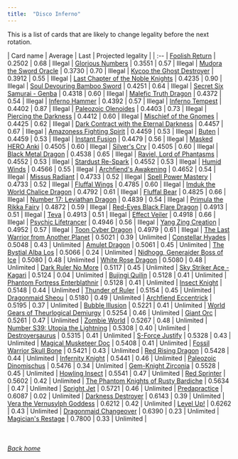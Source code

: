 ```yaml
---
title:  "Disco Inferno"
---
```


This is a list of cards that are likely to change legality before the next rotation.

| Card name | Average | Last | Projected legality |
| :-- |
[Foolish Return](https://db.ygoprodeck.com/card/?search=Foolish%20Return) | 0.2502 | 0.68 | Illegal |
[Glorious Numbers](https://db.ygoprodeck.com/card/?search=Glorious%20Numbers) | 0.3551 | 0.57 | Illegal |
[Mudora the Sword Oracle](https://db.ygoprodeck.com/card/?search=Mudora%20the%20Sword%20Oracle) | 0.3730 | 0.70 | Illegal |
[Kycoo the Ghost Destroyer](https://db.ygoprodeck.com/card/?search=Kycoo%20the%20Ghost%20Destroyer) | 0.3912 | 0.55 | Illegal |
[Last Chapter of the Noble Knights](https://db.ygoprodeck.com/card/?search=Last%20Chapter%20of%20the%20Noble%20Knights) | 0.4235 | 0.90 | Illegal |
[Soul Devouring Bamboo Sword](https://db.ygoprodeck.com/card/?search=Soul%20Devouring%20Bamboo%20Sword) | 0.4251 | 0.64 | Illegal |
[Secret Six Samurai - Genba](https://db.ygoprodeck.com/card/?search=Secret%20Six%20Samurai%20-%20Genba) | 0.4318 | 0.60 | Illegal |
[Malefic Truth Dragon](https://db.ygoprodeck.com/card/?search=Malefic%20Truth%20Dragon) | 0.4372 | 0.54 | Illegal |
[Inferno Hammer](https://db.ygoprodeck.com/card/?search=Inferno%20Hammer) | 0.4392 | 0.57 | Illegal |
[Inferno Tempest](https://db.ygoprodeck.com/card/?search=Inferno%20Tempest) | 0.4402 | 0.87 | Illegal |
[Paleozoic Olenoides](https://db.ygoprodeck.com/card/?search=Paleozoic%20Olenoides) | 0.4403 | 0.73 | Illegal |
[Piercing the Darkness](https://db.ygoprodeck.com/card/?search=Piercing%20the%20Darkness) | 0.4412 | 0.60 | Illegal |
[Mischief of the Gnomes](https://db.ygoprodeck.com/card/?search=Mischief%20of%20the%20Gnomes) | 0.4425 | 0.62 | Illegal |
[Dark Contract with the Eternal Darkness](https://db.ygoprodeck.com/card/?search=Dark%20Contract%20with%20the%20Eternal%20Darkness) | 0.4457 | 0.67 | Illegal |
[Amazoness Fighting Spirit](https://db.ygoprodeck.com/card/?search=Amazoness%20Fighting%20Spirit) | 0.4459 | 0.53 | Illegal |
[Buten](https://db.ygoprodeck.com/card/?search=Buten) | 0.4459 | 0.53 | Illegal |
[Instant Fusion](https://db.ygoprodeck.com/card/?search=Instant%20Fusion) | 0.4479 | 0.56 | Illegal |
[Masked HERO Anki](https://db.ygoprodeck.com/card/?search=Masked%20HERO%20Anki) | 0.4505 | 0.60 | Illegal |
[Silver's Cry](https://db.ygoprodeck.com/card/?search=Silver's%20Cry) | 0.4505 | 0.60 | Illegal |
[Black Metal Dragon](https://db.ygoprodeck.com/card/?search=Black%20Metal%20Dragon) | 0.4538 | 0.65 | Illegal |
[Raviel, Lord of Phantasms](https://db.ygoprodeck.com/card/?search=Raviel,%20Lord%20of%20Phantasms) | 0.4552 | 0.53 | Illegal |
[Stardust Re-Spark](https://db.ygoprodeck.com/card/?search=Stardust%20Re-Spark) | 0.4552 | 0.53 | Illegal |
[Humid Winds](https://db.ygoprodeck.com/card/?search=Humid%20Winds) | 0.4566 | 0.55 | Illegal |
[Archfiend's Awakening](https://db.ygoprodeck.com/card/?search=Archfiend's%20Awakening) | 0.4652 | 0.54 | Illegal |
[Missus Radiant](https://db.ygoprodeck.com/card/?search=Missus%20Radiant) | 0.4733 | 0.52 | Illegal |
[Spell Power Mastery](https://db.ygoprodeck.com/card/?search=Spell%20Power%20Mastery) | 0.4733 | 0.52 | Illegal |
[Fluffal Wings](https://db.ygoprodeck.com/card/?search=Fluffal%20Wings) | 0.4785 | 0.60 | Illegal |
[Imduk the World Chalice Dragon](https://db.ygoprodeck.com/card/?search=Imduk%20the%20World%20Chalice%20Dragon) | 0.4792 | 0.61 | Illegal |
[Fluffal Bear](https://db.ygoprodeck.com/card/?search=Fluffal%20Bear) | 0.4825 | 0.66 | Illegal |
[Number 17: Leviathan Dragon](https://db.ygoprodeck.com/card/?search=Number%2017:%20Leviathan%20Dragon) | 0.4839 | 0.54 | Illegal |
[Primula the Rikka Fairy](https://db.ygoprodeck.com/card/?search=Primula%20the%20Rikka%20Fairy) | 0.4872 | 0.59 | Illegal |
[Red-Eyes Black Flare Dragon](https://db.ygoprodeck.com/card/?search=Red-Eyes%20Black%20Flare%20Dragon) | 0.4913 | 0.51 | Illegal |
[Teva](https://db.ygoprodeck.com/card/?search=Teva) | 0.4913 | 0.51 | Illegal |
[Effect Veiler](https://db.ygoprodeck.com/card/?search=Effect%20Veiler) | 0.4918 | 0.66 | Illegal |
[Psychic Lifetrancer](https://db.ygoprodeck.com/card/?search=Psychic%20Lifetrancer) | 0.4946 | 0.56 | Illegal |
[Yang Zing Creation](https://db.ygoprodeck.com/card/?search=Yang%20Zing%20Creation) | 0.4952 | 0.57 | Illegal |
[Toon Cyber Dragon](https://db.ygoprodeck.com/card/?search=Toon%20Cyber%20Dragon) | 0.4979 | 0.61 | Illegal |
[The Last Warrior from Another Planet](https://db.ygoprodeck.com/card/?search=The%20Last%20Warrior%20from%20Another%20Planet) | 0.5021 | 0.39 | Unlimited |
[Constellar Hyades](https://db.ygoprodeck.com/card/?search=Constellar%20Hyades) | 0.5048 | 0.43 | Unlimited |
[Amulet Dragon](https://db.ygoprodeck.com/card/?search=Amulet%20Dragon) | 0.5061 | 0.45 | Unlimited |
[The Bystial Alba Los](https://db.ygoprodeck.com/card/?search=The%20Bystial%20Alba%20Los) | 0.5066 | 0.24 | Unlimited |
[Nidhogg, Generaider Boss of Ice](https://db.ygoprodeck.com/card/?search=Nidhogg,%20Generaider%20Boss%20of%20Ice) | 0.5080 | 0.48 | Unlimited |
[White Rose Dragon](https://db.ygoprodeck.com/card/?search=White%20Rose%20Dragon) | 0.5080 | 0.48 | Unlimited |
[Dark Ruler No More](https://db.ygoprodeck.com/card/?search=Dark%20Ruler%20No%20More) | 0.5117 | 0.45 | Unlimited |
[Sky Striker Ace - Kagari](https://db.ygoprodeck.com/card/?search=Sky%20Striker%20Ace%20-%20Kagari) | 0.5124 | 0.04 | Unlimited |
[Bujingi Quilin](https://db.ygoprodeck.com/card/?search=Bujingi%20Quilin) | 0.5128 | 0.41 | Unlimited |
[Phantom Fortress Enterblathnir](https://db.ygoprodeck.com/card/?search=Phantom%20Fortress%20Enterblathnir) | 0.5128 | 0.41 | Unlimited |
[Insect Knight](https://db.ygoprodeck.com/card/?search=Insect%20Knight) | 0.5148 | 0.44 | Unlimited |
[Thunder of Ruler](https://db.ygoprodeck.com/card/?search=Thunder%20of%20Ruler) | 0.5154 | 0.45 | Unlimited |
[Dragonmaid Sheou](https://db.ygoprodeck.com/card/?search=Dragonmaid%20Sheou) | 0.5180 | 0.49 | Unlimited |
[Archfiend Eccentrick](https://db.ygoprodeck.com/card/?search=Archfiend%20Eccentrick) | 0.5195 | 0.37 | Unlimited |
[Bubble Illusion](https://db.ygoprodeck.com/card/?search=Bubble%20Illusion) | 0.5221 | 0.41 | Unlimited |
[World Gears of Theurlogical Demiurgy](https://db.ygoprodeck.com/card/?search=World%20Gears%20of%20Theurlogical%20Demiurgy) | 0.5254 | 0.46 | Unlimited |
[Giant Orc](https://db.ygoprodeck.com/card/?search=Giant%20Orc) | 0.5261 | 0.47 | Unlimited |
[Zombie World](https://db.ygoprodeck.com/card/?search=Zombie%20World) | 0.5267 | 0.48 | Unlimited |
[Number S39: Utopia the Lightning](https://db.ygoprodeck.com/card/?search=Number%20S39:%20Utopia%20the%20Lightning) | 0.5308 | 0.40 | Unlimited |
[Destroyersaurus](https://db.ygoprodeck.com/card/?search=Destroyersaurus) | 0.5315 | 0.41 | Unlimited |
[S-Force Justify](https://db.ygoprodeck.com/card/?search=S-Force%20Justify) | 0.5328 | 0.43 | Unlimited |
[Magical Musketeer Doc](https://db.ygoprodeck.com/card/?search=Magical%20Musketeer%20Doc) | 0.5408 | 0.41 | Unlimited |
[Fossil Warrior Skull Bone](https://db.ygoprodeck.com/card/?search=Fossil%20Warrior%20Skull%20Bone) | 0.5421 | 0.43 | Unlimited |
[Red Rising Dragon](https://db.ygoprodeck.com/card/?search=Red%20Rising%20Dragon) | 0.5428 | 0.44 | Unlimited |
[Infernity Knight](https://db.ygoprodeck.com/card/?search=Infernity%20Knight) | 0.5441 | 0.46 | Unlimited |
[Paleozoic Dinomischus](https://db.ygoprodeck.com/card/?search=Paleozoic%20Dinomischus) | 0.5476 | 0.34 | Unlimited |
[Gem-Knight Zirconia](https://db.ygoprodeck.com/card/?search=Gem-Knight%20Zirconia) | 0.5528 | 0.45 | Unlimited |
[Howling Insect](https://db.ygoprodeck.com/card/?search=Howling%20Insect) | 0.5541 | 0.47 | Unlimited |
[Red Sprinter](https://db.ygoprodeck.com/card/?search=Red%20Sprinter) | 0.5602 | 0.42 | Unlimited |
[The Phantom Knights of Rusty Bardiche](https://db.ygoprodeck.com/card/?search=The%20Phantom%20Knights%20of%20Rusty%20Bardiche) | 0.5634 | 0.47 | Unlimited |
[Spright Jet](https://db.ygoprodeck.com/card/?search=Spright%20Jet) | 0.5721 | 0.46 | Unlimited |
[Predapractice](https://db.ygoprodeck.com/card/?search=Predapractice) | 0.6087 | 0.02 | Unlimited |
[Darkness Destroyer](https://db.ygoprodeck.com/card/?search=Darkness%20Destroyer) | 0.6143 | 0.39 | Unlimited |
[Vera the Vernusylph Goddess](https://db.ygoprodeck.com/card/?search=Vera%20the%20Vernusylph%20Goddess) | 0.6212 | 0.42 | Unlimited |
[Level Up!](https://db.ygoprodeck.com/card/?search=Level%20Up!) | 0.6262 | 0.43 | Unlimited |
[Dragonmaid Changeover](https://db.ygoprodeck.com/card/?search=Dragonmaid%20Changeover) | 0.6390 | 0.23 | Unlimited |
[Magician's Restage](https://db.ygoprodeck.com/card/?search=Magician's%20Restage) | 0.7800 | 0.33 | Unlimited |

<br>

###### [Back home](index)